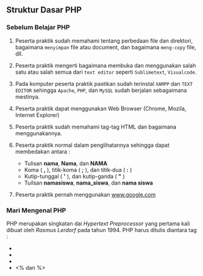 ## Struktur Dasar PHP

### Sebelum Belajar PHP
1. Peserta praktik sudah memahami tentang perbedaan file dan direktori, bagaimana `menyimpan` file atau document, dan bagaimana `meng-copy` file, dll.
2. Peserta praktik mengerti bagaimana membuka dan menggunakan salah satu atau salah semua dari `text editor` seperti `Sublimetext`, `Visualcode`.
3. Pada komputer peserta praktik  pastikan sudah terinstal `XAMPP` dan `TEXT EDITOR` sehingga `Apache`, `PHP`, dan `MySQL` sudah berjalan sebagaimana mestinya.
4. Peserta praktik dapat menggunakan Web Browser (Chrome, Mozila, Internet Explorer)
5. Peserta praktik sudah memahami tag-tag HTML dan bagaimana menggunakannya.
6. Peserta praktik normal dalam penglihatannya sehingga dapat membedakan antara :

   - Tulisan <b>nama</b>, <b>Nama</b>, dan <b>NAMA</b>
   - Koma ( <b>,</b> ), titik-koma ( <b>;</b> ), dan titik-dua ( <b>:</b> )
   - Kutip-tunggal ( <b>'</b> ), dan kutip-ganda ( <b>"</b> )
   - Tuilsan <b>namasiswa</b>, <b>nama_siswa</b>, dan <b>nama siswa</b>

7. Peserta praktik pernah menggunakan www.google.com

### Mari Mengenal PHP
PHP merupakan singkatan dai _Hypertext Preprocessor_ yang pertama kali dibuat oleh _Rasmus Lerdorf_ pada tahun 1994. 
PHP harus ditulis diantara tag :
- <? dan ?>
- <?php dan ?>
- <script language="php"> dan </script>
- <% dan %>
